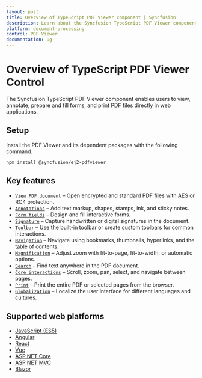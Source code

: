 ```yaml
---
layout: post
title: Overview of TypeScript PDF Viewer component | Syncfusion
description: Learn about the Syncfusion TypeScript PDF Viewer component, its key capabilities, and supported platforms.
platform: document-processing
control: PDF Viewer
documentation: ug
---
```


# Overview of TypeScript PDF Viewer Control 

The Syncfusion TypeScript PDF Viewer component enables users to view, annotate, prepare and fill forms, and print PDF files directly in web applications.

## Setup

Install the PDF Viewer and its dependent packages with the following command.

```
npm install @syncfusion/ej2-pdfviewer
```
## Key features

* [`View PDF document`](https://help.syncfusion.com/document-processing/pdf/pdf-viewer/javascript-es6/getting-started) – Open encrypted and standard PDF files with AES or RC4 protection.
* [`Annotations`](https://help.syncfusion.com/document-processing/pdf/pdf-viewer/javascript-es6/annotations/text-markup-annotation) – Add text markup, shapes, stamps, ink, and sticky notes.
* [`Form fields`](https://help.syncfusion.com/document-processing/pdf/pdf-viewer/javascript-es6/form-designer/create-programmatically) – Design and fill interactive forms.
* [`Signature`](https://help.syncfusion.com/document-processing/pdf/pdf-viewer/javascript-es6/annotations/signature-annotation) – Capture handwritten or digital signatures in the document.
* [`Toolbar`](https://help.syncfusion.com/document-processing/pdf/pdf-viewer/javascript-es6/toolbar) – Use the built-in toolbar or create custom toolbars for common interactions.
* [`Navigation`](https://help.syncfusion.com/document-processing/pdf/pdf-viewer/javascript-es6/navigation) – Navigate using bookmarks, thumbnails, hyperlinks, and the table of contents.
* [`Magnification`](https://help.syncfusion.com/document-processing/pdf/pdf-viewer/javascript-es6/magnification) – Adjust zoom with fit-to-page, fit-to-width, or automatic options.
* [`Search`](https://help.syncfusion.com/document-processing/pdf/pdf-viewer/javascript-es6/text-search) – Find text anywhere in the PDF document.
* [`Core interactions`](https://help.syncfusion.com/document-processing/pdf/pdf-viewer/javascript-es6/interaction-mode) – Scroll, zoom, pan, select, and navigate between pages.
* [`Print`](https://help.syncfusion.com/document-processing/pdf/pdf-viewer/javascript-es6/print) – Print the entire PDF or selected pages from the browser.
* [`Globalization`](https://help.syncfusion.com/document-processing/pdf/pdf-viewer/javascript-es6/globalization) – Localize the user interface for different languages and cultures.

## Supported web platforms

* [JavaScript (ES5)](https://help.syncfusion.com/document-processing/pdf/pdf-viewer/javascript-es5/getting-started)
* [Angular](https://help.syncfusion.com/document-processing/pdf/pdf-viewer/angular/getting-started)
* [React](https://help.syncfusion.com/document-processing/pdf/pdf-viewer/react/getting-started)
* [Vue](https://help.syncfusion.com/document-processing/pdf/pdf-viewer/vue/getting-started)
* [ASP.NET Core](https://help.syncfusion.com/document-processing/pdf/pdf-viewer/asp-net-core/getting-started)
* [ASP.NET MVC](https://help.syncfusion.com/document-processing/pdf/pdf-viewer/asp-net-mvc/getting-started)
* [Blazor](https://help.syncfusion.com/document-processing/pdf/pdf-viewer/blazor/overview)
